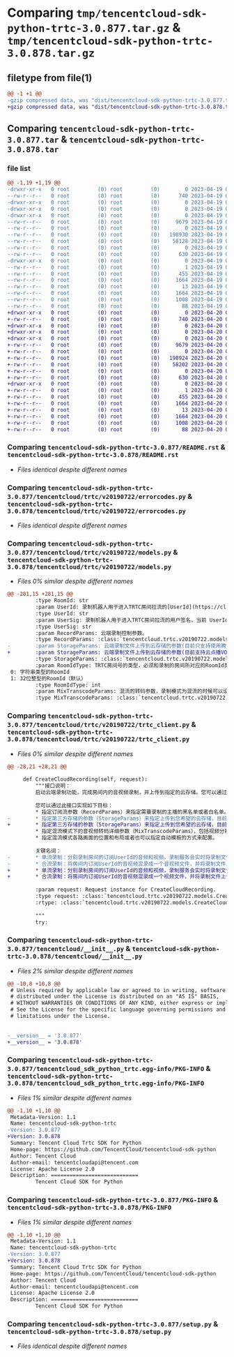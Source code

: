 # Comparing `tmp/tencentcloud-sdk-python-trtc-3.0.877.tar.gz` & `tmp/tencentcloud-sdk-python-trtc-3.0.878.tar.gz`

## filetype from file(1)

```diff
@@ -1 +1 @@
-gzip compressed data, was "dist/tencentcloud-sdk-python-trtc-3.0.877.tar", last modified: Wed Apr 19 09:40:21 2023, max compression
+gzip compressed data, was "dist/tencentcloud-sdk-python-trtc-3.0.878.tar", last modified: Thu Apr 20 00:54:48 2023, max compression
```

## Comparing `tencentcloud-sdk-python-trtc-3.0.877.tar` & `tencentcloud-sdk-python-trtc-3.0.878.tar`

### file list

```diff
@@ -1,19 +1,19 @@
-drwxr-xr-x   0 root         (0) root         (0)        0 2023-04-19 09:40:21.000000 tencentcloud-sdk-python-trtc-3.0.877/
--rw-r--r--   0 root         (0) root         (0)      740 2023-04-19 09:40:20.000000 tencentcloud-sdk-python-trtc-3.0.877/README.rst
-drwxr-xr-x   0 root         (0) root         (0)        0 2023-04-19 09:40:21.000000 tencentcloud-sdk-python-trtc-3.0.877/tencentcloud/
-drwxr-xr-x   0 root         (0) root         (0)        0 2023-04-19 09:40:21.000000 tencentcloud-sdk-python-trtc-3.0.877/tencentcloud/trtc/
-drwxr-xr-x   0 root         (0) root         (0)        0 2023-04-19 09:40:21.000000 tencentcloud-sdk-python-trtc-3.0.877/tencentcloud/trtc/v20190722/
--rw-r--r--   0 root         (0) root         (0)     9679 2023-04-19 09:40:20.000000 tencentcloud-sdk-python-trtc-3.0.877/tencentcloud/trtc/v20190722/errorcodes.py
--rw-r--r--   0 root         (0) root         (0)        0 2023-04-19 09:40:20.000000 tencentcloud-sdk-python-trtc-3.0.877/tencentcloud/trtc/v20190722/__init__.py
--rw-r--r--   0 root         (0) root         (0)   198930 2023-04-19 09:40:20.000000 tencentcloud-sdk-python-trtc-3.0.877/tencentcloud/trtc/v20190722/models.py
--rw-r--r--   0 root         (0) root         (0)    58128 2023-04-19 09:40:20.000000 tencentcloud-sdk-python-trtc-3.0.877/tencentcloud/trtc/v20190722/trtc_client.py
--rw-r--r--   0 root         (0) root         (0)        0 2023-04-19 09:40:20.000000 tencentcloud-sdk-python-trtc-3.0.877/tencentcloud/trtc/__init__.py
--rw-r--r--   0 root         (0) root         (0)      630 2023-04-19 09:40:20.000000 tencentcloud-sdk-python-trtc-3.0.877/tencentcloud/__init__.py
-drwxr-xr-x   0 root         (0) root         (0)        0 2023-04-19 09:40:21.000000 tencentcloud-sdk-python-trtc-3.0.877/tencentcloud_sdk_python_trtc.egg-info/
--rw-r--r--   0 root         (0) root         (0)        1 2023-04-19 09:40:21.000000 tencentcloud-sdk-python-trtc-3.0.877/tencentcloud_sdk_python_trtc.egg-info/dependency_links.txt
--rw-r--r--   0 root         (0) root         (0)      455 2023-04-19 09:40:21.000000 tencentcloud-sdk-python-trtc-3.0.877/tencentcloud_sdk_python_trtc.egg-info/SOURCES.txt
--rw-r--r--   0 root         (0) root         (0)     1664 2023-04-19 09:40:21.000000 tencentcloud-sdk-python-trtc-3.0.877/tencentcloud_sdk_python_trtc.egg-info/PKG-INFO
--rw-r--r--   0 root         (0) root         (0)       13 2023-04-19 09:40:21.000000 tencentcloud-sdk-python-trtc-3.0.877/tencentcloud_sdk_python_trtc.egg-info/top_level.txt
--rw-r--r--   0 root         (0) root         (0)     1664 2023-04-19 09:40:21.000000 tencentcloud-sdk-python-trtc-3.0.877/PKG-INFO
--rw-r--r--   0 root         (0) root         (0)     1008 2023-04-19 09:40:20.000000 tencentcloud-sdk-python-trtc-3.0.877/setup.py
--rw-r--r--   0 root         (0) root         (0)       88 2023-04-19 09:40:21.000000 tencentcloud-sdk-python-trtc-3.0.877/setup.cfg
+drwxr-xr-x   0 root         (0) root         (0)        0 2023-04-20 00:54:48.000000 tencentcloud-sdk-python-trtc-3.0.878/
+-rw-r--r--   0 root         (0) root         (0)      740 2023-04-20 00:54:48.000000 tencentcloud-sdk-python-trtc-3.0.878/README.rst
+drwxr-xr-x   0 root         (0) root         (0)        0 2023-04-20 00:54:48.000000 tencentcloud-sdk-python-trtc-3.0.878/tencentcloud/
+drwxr-xr-x   0 root         (0) root         (0)        0 2023-04-20 00:54:48.000000 tencentcloud-sdk-python-trtc-3.0.878/tencentcloud/trtc/
+drwxr-xr-x   0 root         (0) root         (0)        0 2023-04-20 00:54:48.000000 tencentcloud-sdk-python-trtc-3.0.878/tencentcloud/trtc/v20190722/
+-rw-r--r--   0 root         (0) root         (0)     9679 2023-04-20 00:54:48.000000 tencentcloud-sdk-python-trtc-3.0.878/tencentcloud/trtc/v20190722/errorcodes.py
+-rw-r--r--   0 root         (0) root         (0)        0 2023-04-20 00:54:48.000000 tencentcloud-sdk-python-trtc-3.0.878/tencentcloud/trtc/v20190722/__init__.py
+-rw-r--r--   0 root         (0) root         (0)   198924 2023-04-20 00:54:48.000000 tencentcloud-sdk-python-trtc-3.0.878/tencentcloud/trtc/v20190722/models.py
+-rw-r--r--   0 root         (0) root         (0)    58202 2023-04-20 00:54:48.000000 tencentcloud-sdk-python-trtc-3.0.878/tencentcloud/trtc/v20190722/trtc_client.py
+-rw-r--r--   0 root         (0) root         (0)        0 2023-04-20 00:54:48.000000 tencentcloud-sdk-python-trtc-3.0.878/tencentcloud/trtc/__init__.py
+-rw-r--r--   0 root         (0) root         (0)      630 2023-04-20 00:54:48.000000 tencentcloud-sdk-python-trtc-3.0.878/tencentcloud/__init__.py
+drwxr-xr-x   0 root         (0) root         (0)        0 2023-04-20 00:54:48.000000 tencentcloud-sdk-python-trtc-3.0.878/tencentcloud_sdk_python_trtc.egg-info/
+-rw-r--r--   0 root         (0) root         (0)        1 2023-04-20 00:54:48.000000 tencentcloud-sdk-python-trtc-3.0.878/tencentcloud_sdk_python_trtc.egg-info/dependency_links.txt
+-rw-r--r--   0 root         (0) root         (0)      455 2023-04-20 00:54:48.000000 tencentcloud-sdk-python-trtc-3.0.878/tencentcloud_sdk_python_trtc.egg-info/SOURCES.txt
+-rw-r--r--   0 root         (0) root         (0)     1664 2023-04-20 00:54:48.000000 tencentcloud-sdk-python-trtc-3.0.878/tencentcloud_sdk_python_trtc.egg-info/PKG-INFO
+-rw-r--r--   0 root         (0) root         (0)       13 2023-04-20 00:54:48.000000 tencentcloud-sdk-python-trtc-3.0.878/tencentcloud_sdk_python_trtc.egg-info/top_level.txt
+-rw-r--r--   0 root         (0) root         (0)     1664 2023-04-20 00:54:48.000000 tencentcloud-sdk-python-trtc-3.0.878/PKG-INFO
+-rw-r--r--   0 root         (0) root         (0)     1008 2023-04-20 00:54:48.000000 tencentcloud-sdk-python-trtc-3.0.878/setup.py
+-rw-r--r--   0 root         (0) root         (0)       88 2023-04-20 00:54:48.000000 tencentcloud-sdk-python-trtc-3.0.878/setup.cfg
```

### Comparing `tencentcloud-sdk-python-trtc-3.0.877/README.rst` & `tencentcloud-sdk-python-trtc-3.0.878/README.rst`

 * *Files identical despite different names*

### Comparing `tencentcloud-sdk-python-trtc-3.0.877/tencentcloud/trtc/v20190722/errorcodes.py` & `tencentcloud-sdk-python-trtc-3.0.878/tencentcloud/trtc/v20190722/errorcodes.py`

 * *Files identical despite different names*

### Comparing `tencentcloud-sdk-python-trtc-3.0.877/tencentcloud/trtc/v20190722/models.py` & `tencentcloud-sdk-python-trtc-3.0.878/tencentcloud/trtc/v20190722/models.py`

 * *Files 0% similar despite different names*

```diff
@@ -281,15 +281,15 @@
         :type RoomId: str
         :param UserId: 录制机器人用于进入TRTC房间拉流的[UserId](https://cloud.tencent.com/document/product/647/46351#userid)，注意这个UserId不能与其他TRTC房间内的主播或者其他录制任务等已经使用的UserId重复，建议可以把房间ID作为userId的标识的一部分，即录制机器人进入房间的userid应保证独立且唯一。
         :type UserId: str
         :param UserSig: 录制机器人用于进入TRTC房间拉流的用户签名，当前 UserId 对应的验证签名，相当于登录密码，具体计算方法请参考TRTC计算[UserSig](https://cloud.tencent.com/document/product/647/45910#UserSig)的方案。
         :type UserSig: str
         :param RecordParams: 云端录制控制参数。
         :type RecordParams: :class:`tencentcloud.trtc.v20190722.models.RecordParams`
-        :param StorageParams: 云端录制文件上传到云存储的参数(目前只支持使用腾讯云点播作为存储)。
+        :param StorageParams: 云端录制文件上传到云存储的参数(目前支持云点播VOD和对象存储COS)。
         :type StorageParams: :class:`tencentcloud.trtc.v20190722.models.StorageParams`
         :param RoomIdType: TRTC房间号的类型，必须和录制的房间所对应的RoomId类型相同:
 0: 字符串类型的RoomId
 1: 32位整型的RoomId（默认）
         :type RoomIdType: int
         :param MixTranscodeParams: 混流的转码参数，录制模式为混流的时候可以设置。
         :type MixTranscodeParams: :class:`tencentcloud.trtc.v20190722.models.MixTranscodeParams`
```

### Comparing `tencentcloud-sdk-python-trtc-3.0.877/tencentcloud/trtc/v20190722/trtc_client.py` & `tencentcloud-sdk-python-trtc-3.0.878/tencentcloud/trtc/v20190722/trtc_client.py`

 * *Files 0% similar despite different names*

```diff
@@ -28,21 +28,21 @@
 
     def CreateCloudRecording(self, request):
         """接口说明：
         启动云端录制功能，完成房间内的音视频录制，并上传到指定的云存储。您可以通过此 API 接口把TRTC 房间中的每一路音视频流做单独的录制有或者多路视频画面混流一路。
 
         您可以通过此接口实现如下目标：
         * 指定订阅流参数（RecordParams）来指定需要录制的主播的黑名单或者白名单。
-        * 指定第三方存储的参数（StorageParams）来指定上传到您希望的云存储，目前仅支持云点播存储（CloudVod）
+        * 指定第三方存储的参数（StorageParams）来指定上传到您希望的云存储，目前支持云点播VOD和对象存储COS
         * 指定混流模式下的音视频转码详细参数（MixTranscodeParams），包括视频分辨率、视频码率、视频帧率、以及声音质量等
         * 指定混流模式各路画面的位置和布局或者也可以指定自动模板的方式来配置。
 
         关键名词：
-        * 单流录制：分别录制房间的订阅UserId的音频和视频。录制服务会实时将录制文件上传至云点播存储。
-        * 合流录制：将房间内订阅UserId的音视频混录成一个音视频文件，并将录制文件上传至云点播存储（录制结束后可前往云点播控制台查看录制文件：https://console.cloud.tencent.com/vod/media）。
+        * 单流录制：分别录制房间的订阅UserId的音频和视频，录制服务会实时将录制文件上传至您指定的云存储。
+        * 合流录制：将房间内订阅UserId的音视频混录成一个视频文件，并将录制文件上传至您指定的云存储。（录制结束后可前往云点播控制台https://console.cloud.tencent.com/vod/media 或 对象存储COS控制台https://console.cloud.tencent.com/cos/bucket查看文件）。
 
         :param request: Request instance for CreateCloudRecording.
         :type request: :class:`tencentcloud.trtc.v20190722.models.CreateCloudRecordingRequest`
         :rtype: :class:`tencentcloud.trtc.v20190722.models.CreateCloudRecordingResponse`
 
         """
         try:
```

### Comparing `tencentcloud-sdk-python-trtc-3.0.877/tencentcloud/__init__.py` & `tencentcloud-sdk-python-trtc-3.0.878/tencentcloud/__init__.py`

 * *Files 2% similar despite different names*

```diff
@@ -10,8 +10,8 @@
 # Unless required by applicable law or agreed to in writing, software
 # distributed under the License is distributed on an "AS IS" BASIS,
 # WITHOUT WARRANTIES OR CONDITIONS OF ANY KIND, either express or implied.
 # See the License for the specific language governing permissions and
 # limitations under the License.
 
 
-__version__ = '3.0.877'
+__version__ = '3.0.878'
```

### Comparing `tencentcloud-sdk-python-trtc-3.0.877/tencentcloud_sdk_python_trtc.egg-info/PKG-INFO` & `tencentcloud-sdk-python-trtc-3.0.878/tencentcloud_sdk_python_trtc.egg-info/PKG-INFO`

 * *Files 1% similar despite different names*

```diff
@@ -1,10 +1,10 @@
 Metadata-Version: 1.1
 Name: tencentcloud-sdk-python-trtc
-Version: 3.0.877
+Version: 3.0.878
 Summary: Tencent Cloud Trtc SDK for Python
 Home-page: https://github.com/TencentCloud/tencentcloud-sdk-python
 Author: Tencent Cloud
 Author-email: tencentcloudapi@tencent.com
 License: Apache License 2.0
 Description: ============================
         Tencent Cloud SDK for Python
```

### Comparing `tencentcloud-sdk-python-trtc-3.0.877/PKG-INFO` & `tencentcloud-sdk-python-trtc-3.0.878/PKG-INFO`

 * *Files 1% similar despite different names*

```diff
@@ -1,10 +1,10 @@
 Metadata-Version: 1.1
 Name: tencentcloud-sdk-python-trtc
-Version: 3.0.877
+Version: 3.0.878
 Summary: Tencent Cloud Trtc SDK for Python
 Home-page: https://github.com/TencentCloud/tencentcloud-sdk-python
 Author: Tencent Cloud
 Author-email: tencentcloudapi@tencent.com
 License: Apache License 2.0
 Description: ============================
         Tencent Cloud SDK for Python
```

### Comparing `tencentcloud-sdk-python-trtc-3.0.877/setup.py` & `tencentcloud-sdk-python-trtc-3.0.878/setup.py`

 * *Files identical despite different names*

